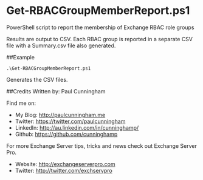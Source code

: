 # Get-RBACGroupMemberReport.ps1
PowerShell script to report the membership of Exchange RBAC role groups

Results are output to CSV. Each RBAC group is reported in a separate CSV file with a Summary.csv file also generated.

##Example
```
.\Get-RBACGroupMemberReport.ps1
```

Generates the CSV files.

##Credits
Written by: Paul Cunningham

Find me on:

* My Blog:	http://paulcunningham.me
* Twitter:	https://twitter.com/paulcunningham
* LinkedIn:	http://au.linkedin.com/in/cunninghamp/
* Github:	https://github.com/cunninghamp

For more Exchange Server tips, tricks and news check out Exchange Server Pro.

* Website:	http://exchangeserverpro.com
* Twitter:	http://twitter.com/exchservpro
